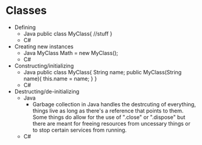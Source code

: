 # Classes
* Defining
  - Java
    public class MyClass{
      //stuff
    }
  - C#
* Creating new instances
  - Java
    MyClass Math = new MyClass();
  - C#
* Constructing/initializing
  - Java
    public class MyClass{
      String name;
      public MyClass(String name){
        this.name = name;
      }
    }
  - C#
* Destructing/de-initializing
  - Java
    * Garbage collection in Java handles the destrcuting of everything, things live as long as there's a reference that points to them. Some things do allow for the use of ".close" or ".dispose" but there are meant for freeing resources from uncessary things or to stop certain services from running. 
  - C#
